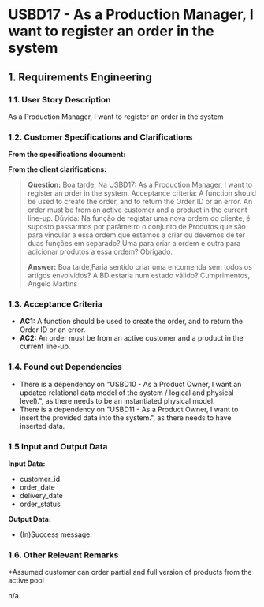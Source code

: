 # USBD17 - As a Production Manager, I want to register an order in the system

## 1. Requirements Engineering

### 1.1. User Story Description

As a Production Manager, I want to register an order in the system

### 1.2. Customer Specifications and Clarifications

**From the specifications document:**

**From the client clarifications:**

> **Question:** Boa tarde, Na USBD17: As a Production Manager, I want to register an order in the system. Acceptance criteria: A function should be used to create the order, and to return the Order ID or an error. An order must be from an active customer and a product in the current line-up. 
> Dúvida:
> Na função de registar uma nova ordem do cliente, é suposto passarmos por parâmetro o conjunto de Produtos que são para vincular a essa ordem que estamos a criar ou devemos de ter duas funções em separado? Uma para criar a ordem e outra para adicionar produtos a essa ordem? 
> Obrigado.
> 
> **Answer:** Boa tarde,Faria sentido criar uma encomenda sem todos os artigos envolvidos? A BD estaria num estado válido? Cumprimentos,
> Angelo Martins
### 1.3. Acceptance Criteria

* **AC1:**  A function should be used to create the order, and to return the Order ID or an error. 
* **AC2:**  An order must be from an active customer and a product in the current line-up.

### 1.4. Found out Dependencies

* There is a dependency on "USBD10 - As a Product Owner, I want an updated relational data model of the system / logical and physical level).", as there needs to be an instantiated physical model.
* There is a dependency on "USBD11 - As a Product Owner, I want to insert the provided data into the system.", as there needs to have inserted data.

### 1.5 Input and Output Data

**Input Data:**

* customer_id
* order_date
* delivery_date
* order_status

**Output Data:**

* (In)Success message.

### 1.6. Other Relevant Remarks

*Assumed customer can order partial and full version of products from the active pool

n/a.